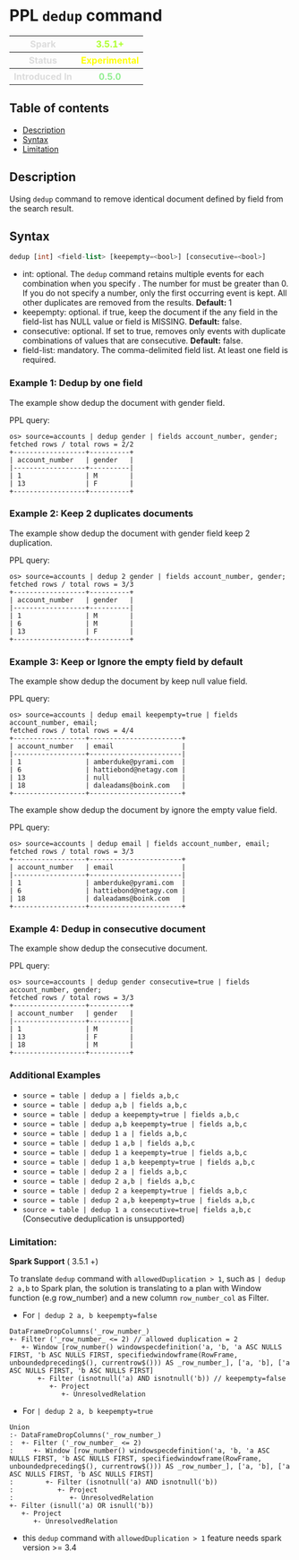 # PPL `dedup` command

<table>
  <tr>
    <th style="color:gainsboro;">Spark</th>
    <th style="color:greenyellow;">3.5.1+ </th>
  </tr>
  <tr>
    <th style="color:gainsboro;">Status</th>
    <th style="color:yellow;">Experimental</th>
  </tr>
  <tr>
    <th style="color:gainsboro;">Introduced In</th>
    <th style="color:lightgreen;">0.5.0</th>
  </tr>
</table>


## Table of contents

- [Description](#description)
- [Syntax](#syntax)
- [Limitation](#limitation)

## Description

Using `dedup` command to remove identical document defined by field from the search result.

## Syntax

```sql
dedup [int] <field-list> [keepempty=<bool>] [consecutive=<bool>]
```

* int: optional. The ``dedup`` command retains multiple events for each combination when you specify <int>. The number for <int> must be greater than 0. If you do not specify a number, only the first occurring event is kept. All other duplicates are removed from the results. **Default:** 1
* keepempty: optional. if true, keep the document if the any field in the field-list has NULL value or field is MISSING. **Default:** false.
* consecutive: optional. If set to true, removes only events with duplicate combinations of values that are consecutive. **Default:** false.
* field-list: mandatory. The comma-delimited field list. At least one field is required.


### Example 1: Dedup by one field

The example show dedup the document with gender field.

PPL query:

    os> source=accounts | dedup gender | fields account_number, gender;
    fetched rows / total rows = 2/2
    +------------------+----------+
    | account_number   | gender   |
    |------------------+----------|
    | 1                | M        |
    | 13               | F        |
    +------------------+----------+

### Example 2: Keep 2 duplicates documents

The example show dedup the document with gender field keep 2 duplication.

PPL query:

    os> source=accounts | dedup 2 gender | fields account_number, gender;
    fetched rows / total rows = 3/3
    +------------------+----------+
    | account_number   | gender   |
    |------------------+----------|
    | 1                | M        |
    | 6                | M        |
    | 13               | F        |
    +------------------+----------+

### Example 3: Keep or Ignore the empty field by default

The example show dedup the document by keep null value field.

PPL query:

    os> source=accounts | dedup email keepempty=true | fields account_number, email;
    fetched rows / total rows = 4/4
    +------------------+-----------------------+
    | account_number   | email                 |
    |------------------+-----------------------|
    | 1                | amberduke@pyrami.com  |
    | 6                | hattiebond@netagy.com |
    | 13               | null                  |
    | 18               | daleadams@boink.com   |
    +------------------+-----------------------+


The example show dedup the document by ignore the empty value field.

PPL query:

    os> source=accounts | dedup email | fields account_number, email;
    fetched rows / total rows = 3/3
    +------------------+-----------------------+
    | account_number   | email                 |
    |------------------+-----------------------|
    | 1                | amberduke@pyrami.com  |
    | 6                | hattiebond@netagy.com |
    | 18               | daleadams@boink.com   |
    +------------------+-----------------------+


### Example 4: Dedup in consecutive document

The example show dedup the consecutive document.

PPL query:

    os> source=accounts | dedup gender consecutive=true | fields account_number, gender;
    fetched rows / total rows = 3/3
    +------------------+----------+
    | account_number   | gender   |
    |------------------+----------|
    | 1                | M        |
    | 13               | F        |
    | 18               | M        |
    +------------------+----------+


### Additional Examples

- `source = table | dedup a | fields a,b,c`
- `source = table | dedup a,b | fields a,b,c`
- `source = table | dedup a keepempty=true | fields a,b,c`
- `source = table | dedup a,b keepempty=true | fields a,b,c`
- `source = table | dedup 1 a | fields a,b,c`
- `source = table | dedup 1 a,b | fields a,b,c`
- `source = table | dedup 1 a keepempty=true | fields a,b,c`
- `source = table | dedup 1 a,b keepempty=true | fields a,b,c`
- `source = table | dedup 2 a | fields a,b,c`
- `source = table | dedup 2 a,b | fields a,b,c`
- `source = table | dedup 2 a keepempty=true | fields a,b,c`
- `source = table | dedup 2 a,b keepempty=true | fields a,b,c`
- `source = table | dedup 1 a consecutive=true| fields a,b,c` (Consecutive deduplication is unsupported)

### Limitation:

**Spark Support** ( 3.5.1 +)

To translate `dedup` command with `allowedDuplication > 1`, such as `| dedup 2 a,b` to Spark plan, the solution is translating to a plan with Window function (e.g row_number) and a new column `row_number_col` as Filter.
 
- For `| dedup 2 a, b keepempty=false`

```
DataFrameDropColumns('_row_number_)
+- Filter ('_row_number_ <= 2) // allowed duplication = 2
   +- Window [row_number() windowspecdefinition('a, 'b, 'a ASC NULLS FIRST, 'b ASC NULLS FIRST, specifiedwindowframe(RowFrame, unboundedpreceding$(), currentrow$())) AS _row_number_], ['a, 'b], ['a ASC NULLS FIRST, 'b ASC NULLS FIRST]
       +- Filter (isnotnull('a) AND isnotnull('b)) // keepempty=false
          +- Project
             +- UnresolvedRelation
```
- For `| dedup 2 a, b keepempty=true`
```
Union
:- DataFrameDropColumns('_row_number_)
:  +- Filter ('_row_number_ <= 2)
:     +- Window [row_number() windowspecdefinition('a, 'b, 'a ASC NULLS FIRST, 'b ASC NULLS FIRST, specifiedwindowframe(RowFrame, unboundedpreceding$(), currentrow$())) AS _row_number_], ['a, 'b], ['a ASC NULLS FIRST, 'b ASC NULLS FIRST]
:        +- Filter (isnotnull('a) AND isnotnull('b))
:           +- Project
:              +- UnresolvedRelation
+- Filter (isnull('a) OR isnull('b))
   +- Project
      +- UnresolvedRelation
```

 - this `dedup` command with `allowedDuplication > 1` feature needs spark version >= 3.4 
